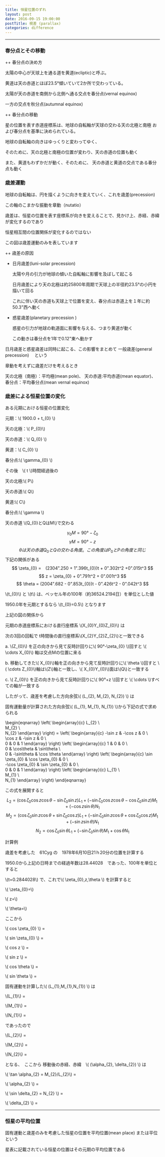 ```yaml
---
title: 恒星位置のずれ
layout: post
date: 2016-09-15 19:00:00
postTitle: 視差 (parallax)
categories: difference
---
```


-------

### 春分点とその移動

++ 春分点の決め方

太陽の中心が天球上を通る道を黄道(ecliptic)と呼ぶ。

黄道は天の赤道とほぼ23.5°傾いていて2か所で交わっている。

太陽が天の赤道を南側から北側へ通る交点を春分点(vernal equinox)

一方の交点を秋分点(autumnal equinox)

<div id="canvas01"></div>

++ 春分点の移動

星の位置を表す赤道座標系は、地球の自転軸が天球の交わる天の北極と南極
および春分点を基準に決められている。

地球の自転軸の向きはゆっくりと変わってゆく、

そのために、天の北極と南極の位置が変わり、天の赤道の位置も動く

また、黄道もわずかだが動く、そのために、
天の赤道と黄道の交点である春分点も動く

### 歳差運動

地球の自転軸は、円を描くように向きを変えていく、これを歳差(precession)

この軸のこまかな振動を章動（nutatio）

歳差は、恒星の位置を表す座標系が向きを変えることで、見かけ上、赤経、赤緯が変化するのであり

恒星相互間の位置関係が変化するのではない

この図は歳差運動のみを表しています
<div id="canvas02"></div>

++ 歳差の原因
  
  + 日月歳差(luni-solar precession)
      
      太陽や月の引力が地球の傾いた自転軸に影響を及ぼして起こる

      日月歳差により天の北極は約25800年周期で天球上の半径約23.5°の小円を描いて回る

      これに伴い天の赤道も天球上で位置を変え、春分点は赤道上を１年に約50.3"西へ動く

  + 惑星歳差(planetary precession )
      
      惑星の引力が地球の軌道面に影響を与える、つまり黄道が動く

      この動きは春分点を1年で0.12"東へ動かす

日月歳差と惑星歳差は同時に起こる、この影響をまとめて 一般歳差(general precession) 　という      

章動を考えずに歳差だけを考えるとき

天の北極（南極）：平均極(mean pole)、
天の赤道:平均赤道(mean equator)、
春分点：平均春分点(mean vernal equinox)

### 歳差による恒星位置の変化

ある元期における恒星の位置変化

元期：\\( 1900.0 + t_{0} \\)

天の北極：\\( P_{0}\\)

天の赤道：\\( Q_{0} \\)

黄道：\\( C_{0} \\)

春分点:\\( \gamma_{0} \\)

その後　\\( t \\)時間経過後の

天の北極:\\( P\\)

天の赤道:\\( Q\\)

黄道:\\( C\\)

春分点:\\( \gamma \\)

<div id="canvas03"></div>

天の赤道 \\(Q_{0}とQはM\\)で交わる

$$
\gamma_{0}M = 90°-\zeta_{0}  
$$
$$
\gamma M = 90° - z
$$
$$
\theta は天の赤道Q_{0}とQの交わる角度。この角度はP_{0}とPの角度と同じ
$$
下記の関係がある
$$
\zeta_{0} =　(2304".250 + 1".396t_{0})t + 0".302t^2 +0".015t^3
$$
$$
z = \zeta_{0} + 0".791t^2 + 0".001t^3
$$
$$
\theta = (2004".682 - 0".853t_{0})t - 0".426t^2 - 0".042t^3
$$

\\(t_{0}\\) と \\(t\\) は、ベッセル年の100年（約36524.2194日）を単位とした値

1950.0年を元期とするなら \\(t_{0}=0.5\\) となります

上記の図の関係から

元期の赤道座標系における直行座標系 \\(X_{0}Y_{0}Z_{0}\\) は

次の3回の回転で t時間後の直行座標系\\(X_{2}Y_{2}Z_{2}\\)と一致できる

a. \\(Z_{0}\\) を正の向きから見て反時計回りに\\( 90°-\zeta_{0} \\)回すと
\\( \cdots X_{0}\\) 軸は交点Mの位置に来る

b. 移動してきた\\( X_{0}\\)軸を正の向きから見て反時計回りに\\( \theta \\)回すと
\\( \cdots Z_{0}\\)軸は\\(Z\\)軸と一致し、\\( X_{0}Y_{0}\\)面は\\(Q\\)と一致する

c. \\( Z_{0}\\) を正の向きから見て反時計回りに\\( 90°+z \\)回すと
    \\( \cdots \\)すべての軸が一致する

したがって、歳差を考慮した方向余弦\\( (L_{2}, M_{2}, N_{2}) \\) は

固有運動量が計算された方向余弦\\( (L_{1}, M_{1}, N_{1}) \\)から下記の式で求められる

\begin{eqnarray}
   \left(
     \begin{array}{c}
       L_{2} \\\
       M_{2} \\\
       N_{2}
     \end{array}
   \right)
 = \left(
     \begin{array}{c}
       -\sin z & -\cos z & 0 \\\
       \cos z & -\sin z & 0 \\\
       0 & 0 & 1 
     \end{array}
   \right)
   \left(
     \begin{array}{c}
       1 & 0 & 0 \\\
       0 & \cos\theta & \sin\theta \\\
       0 & -\sin\theta & \cos \theta
     \end{array}
   \right)
   \left(
     \begin{array}{c}
       \sin \zeta_{0} & \cos \zeta_{0} & 0 \\\
       -\cos \zeta_{0} & \sin \zeta_{0} & 0 \\\
       0 & 0 & 1 
     \end{array}
   \right)
   \left(
     \begin{array}{c}
       L_{1} \\\
       M_{1} \\\
       N_{1}
     \end{array}
   \right)
\end{eqnarray}

この式を展開すると

$$
L_{2}=(\cos \zeta_{0} \cos z \cos \theta -\sin \zeta_{0} \sin z)L_{1}
    + (-\sin \zeta_{0} \cos z \cos \theta -\cos \zeta_{0} \sin z)M_{1}
    + (-\cos z \sin \theta )N_{1}
$$
$$
M_{2}=(\cos \zeta_{0} \sin z \cos \theta +\sin \zeta_{0} \cos z)L_{1}
    + (-\sin \zeta_{0} \sin z \cos \theta +\cos \zeta_{0} \cos z)M_{1}
    + (-\sin z \sin \theta)N_{1}
$$
$$
N_{2}=\cos \zeta_{0} \sin \theta L_{1}
    + (-\sin \zeta_{0} \sin \theta)M_{1}
    + \cos \theta N_{1}
$$

<label class="label label-info">計算例</label>

歳差を考慮した　61Cyg の　1978年6月10日21ｈ20分の位置を計算する

1950.0から上記の日時までの経過年数は28.44028　であった、100年を単位とすると

\\(t=0.2844028\\) で、これで\\( \zeta_{0},z,\theta \\) を計算すると

\\( \zeta_{0}=\\)<span id="zeta0"></span>

\\( z=\\)<span id="z"></span>

\\( \theta=\\)<span id="theta"></span>

ここから

\\( cos \zeta_{0} \\) = <span id="cos_zeta0"></span>

\\( sin \zeta_{0} \\) = <span id="sin_zeta0"></span>

\\( cos z \\) = <span id="cos_z"></span>

\\( sin z \\) = <span id="sin_z"></span>

\\( cos \theta \\) = <span id="cos_theta"></span>

\\( sin \theta \\) = <span id="sin_theta"></span>

固有運動を計算した\\( (L_{1},M_{1},N_{1}) \\) は

\\(L_{1}\\) = <span id="L1"></span>

\\(M_{1}\\) = <span id="M1"></span>

\\(N_{1}\\) = <span id="N1"></span>

であったので

\\(L_{2}\\) = <span id="L2"></span>

\\(M_{2}\\) = <span id="M2"></span>

\\(N_{2}\\) = <span id="N2"></span>

となる、　ここから 移動後の赤経、赤緯　\\( (\alpha_{2}, \delta_{2}) \\) は

\\( \tan \alpha_{2} = M_{2}/L_{2}\\) = <span id="tan_alpha2"></span>

\\( \alpha_{2} \\) = <span id="alpha2"></span> 

\\( \sin \delta_{2} = N_{2} \\) = <span id="sin_delta2"></span>

\\( \delta_{2} \\) = <span id="delta2"></span> 

-----

### 恒星の平均位置

固有運動と歳差のみを考慮した恒星の位置を平均位置(mean place) または平位という

星表に記載されている恒星の位置はその元期の平均位置である



<script src="//code.jquery.com/jquery-1.11.3.js"></script>
<script src="{{site.url}}/js/three.js"></script>
<script src="{{site.url}}/js/celestial-calc.js"></script>
<script src="https://dl.dropboxusercontent.com/u/3587259/Code/Threejs/OrbitControls.js"></script>
<script src="http://d3js.org/d3.v3.js"></script>
<script src="{{site.url}}/js/d3draws.js"></script>
<script type="text/javascript" src="http://cdn.mathjax.org/mathjax/latest/MathJax.js?config=TeX-AMS-MML_SVG"></script>
<script src="https://cdn.rawgit.com/google/code-prettify/master/loader/run_prettify.js?skin=sons-of-obsidian"></script>
<script type="text/javascript">
var $window = $(window)
  // make code pretty
  $('pre').addClass('prettyprint');
  $('pre').css({"background":"#111",
                 "font-size":"1.05em",
                    "border":"0px"}
                );
  $('code').css({"font-size":"1.05em","color":"#f00"});
  $('canvas').css({"background":"#fff"});


var height = 500,
    width  = 700;
var pi2 = Math.PI * 2;
var pi = Math.PI;
var aDegree = Math.PI / 180;
var decStep = Math.PI / 18;

function Point(x,y,z,label, r){
  this.x = x;
  this.y = y;
  this.z = z;
  this.label = label;
  this.r = r;
};
  // variables
  var sphereRadius = 200,
      earthRadius = 150,
      axisLength = sphereRadius * 1.3;

  // point material
  var pointMaterial = new THREE.MeshLambertMaterial( {
    color: 0xffffff
  } );
  var pointGeometry = new THREE.SphereGeometry( 4, 32, 32 );


/**
   春分点
          　**/

var proc1 = function(){

  // シーン追加
  var scene = new THREE.Scene();
  // カメラを追加
  var camera = new THREE.OrthographicCamera(  width / - 2, width / 2, height / 2, height / - 2, 1, 10000 );
  camera.position.y = -1000;

  // ライト追加
  var ambLight = new THREE.AmbientLight(0xffff00, 1.0);
  scene.add(ambLight);

   // renderer 追加
  var renderer = new THREE.WebGLRenderer();
  renderer.setSize( width, height );
  document.getElementById("canvas01").appendChild( renderer.domElement );
  // control追加
  controls = new THREE.OrbitControls(camera, renderer.domElement);
  
  // グループ追加
  var group = new THREE.Group();
 
   // ** Celestial Sphere ******
  var sphereGeo = new THREE.SphereGeometry( sphereRadius, 32, 32 );
  var sphereMat = new THREE.MeshLambertMaterial( {
    color: 0xffff00,
    transparent: true,
    opacity: 0.3
  } );
  // celestial sphere
  var sphere = new THREE.Mesh( sphereGeo, sphereMat );
  group.add( sphere );

  /* 
      Points 
              */

  // points data 
  var pointsData = [];

  // Origin
  pointsData.push(new Point( 0, 0, 0, "O" ));
  // North Pole
  pointsData.push(new Point( 0, 0, sphereRadius, "P" ));
  // South Pole
  pointsData.push(new Point( 0, 0, -sphereRadius, "P'" ));
 
  // 春分点　γ
  var A = aDegree * 0;
  var theta = aDegree * 0;
  var x = sphereRadius*Math.cos(A);
  var y = sphereRadius*Math.sin(A);
  var z = 0;

  var x_ = x;
  var y_ = y * Math.cos(theta) + z * Math.sin(theta);;
  var z_ = y * Math.sin(theta) + z * Math.cos(theta);
  
  pointsData.push(new Point(x_, y_, z_, "γ"));
 


  //  Draw points 
  for (var i = 0; i < pointsData.length; i++) {

    var r = (pointsData[i].r==undefined)?4:pointsData[i].r;
    var pointGeometry = new THREE.SphereGeometry( r, 32, 32 );

    if (r) {

    var x = pointsData[i].x;
    var y = pointsData[i].y;
    var z = pointsData[i].z;
 
    var pointMesh = new THREE.Mesh( pointGeometry, pointMaterial );
    pointMesh.position.set(x, y, z) ; 

    group.add(pointMesh);
    }

  };

  /* *** Lines  ***** */

  // ********* 天の赤道 ***********
  material = new THREE.MeshLambertMaterial( {
    color: 0xff0000
  } );

  var equator = new THREE.Geometry();
    
  var theta = aDegree*0;
  var r = sphereRadius;

  for (var j=0; j<=pi2; j+=aDegree){
      var x = r*Math.cos(j);
      var y = r*Math.sin(j);
      var z = 0;//r*Math.sin(j);

      var x_e = x;
      var y_e = y * Math.cos(theta) + z * Math.sin(theta);;
      var z_e = y * Math.sin(theta) + z * Math.cos(theta);
      equator.vertices.push(
        new THREE.Vector3( x_e, y_e, z_e )
      );
  };
  var equatorLine = new THREE.Line( equator, material );
  group.add( equatorLine );

// ********* 黄道 ***********
  material = new THREE.MeshLambertMaterial( {
    color: 0xffff00
  } );

  var ecliptic = new THREE.Geometry();
    
  var theta = aDegree*23.5;
  var r = sphereRadius;

  for (var j=0; j<=pi2; j+=aDegree){
      var x = r*Math.cos(j);
      var y = r*Math.sin(j);
      var z = 0;//r*Math.sin(j);

      var x_e = x;
      var y_e = y * Math.cos(theta) + z * Math.sin(theta);;
      var z_e = y * Math.sin(theta) + z * Math.cos(theta);
      ecliptic.vertices.push(
        new THREE.Vector3( x_e, y_e, z_e )
      );
  };
  var eclipticLine = new THREE.Line( ecliptic, material );
  group.add( eclipticLine );


  // **** 文字 *****
  var loader = new THREE.FontLoader();
  var font;
  loader.load( '{{site.url}}/fonts/helvetiker_regular.typeface.json',   
    function ( response ) {
      font = response;
      
      // 点ラベル表示
      material = new THREE.MeshPhongMaterial( { color: 0xffffff } );
      for (var i = 0; i < pointsData.length; i++) {
        var textGeo = new THREE.TextGeometry( pointsData[i].label, {
          font: font,
          size: 13,
          height: 5
        });    
        var textMesh1 = new THREE.Mesh( textGeo, material );

        textMesh1.position.x = 1.1*pointsData[i].x; 
        textMesh1.position.y = 1.1*pointsData[i].y;
        textMesh1.position.z = 1.1*pointsData[i].z;

        textMesh1.rotation.x = pi2 / 4 ;

        var theta_ = Math.asin(pointsData[i].y/sphereRadius);
        

        textMesh1.rotation.y = theta_ + 3* pi/4;
 
        group.add(textMesh1);
      };
       
  });

  group.rotation.z = -aDegree*130;
  group.rotation.x = aDegree*30;
  group.rotation.y = aDegree*00;

  scene.add( group );
  
  function render() {
    requestAnimationFrame( render );

    renderer.render( scene, camera );

    controls.update();
  }

  render();
}

/**
   歳差運動
          　**/

var proc2 = function(){

  // シーン追加
  var scene = new THREE.Scene();
  // カメラを追加
  var camera = new THREE.OrthographicCamera(  width / - 2, width / 2, height / 2, height / - 2, 1, 10000 );

  camera.position.z = 1000;

  // ライト追加
  var ambLight = new THREE.AmbientLight(0xffff00, 1.0);
  scene.add(ambLight);

   // renderer 追加
  var renderer = new THREE.WebGLRenderer();
  renderer.setSize( width, height );
  document.getElementById("canvas02").appendChild( renderer.domElement );
  
  // グループ追加
  var group = new THREE.Group();
 
   // ** Celestial Sphere ******
  var sphereGeo = new THREE.SphereGeometry( 150, 32, 32 );
  var sphereMat = new THREE.MeshLambertMaterial( {
    color: 0x006699,
    transparent: true,
    opacity: 0.7
  } );
  // celestial sphere
  var sphere = new THREE.Mesh( sphereGeo, sphereMat );
  group.add( sphere );

  scene.add( group );

  /* 地軸 */
  material = new THREE.MeshLambertMaterial( {
    color: 0xffffff
  } );

  var axis = new THREE.Geometry();
    
  axis.vertices.push( new THREE.Vector3( 0, 175*Math.cos(pi/2-11.75*aDegree), 175 ) );

  axis.vertices.push( new THREE.Vector3( 0, 175*Math.cos(pi/2-11.75*aDegree+pi), -175 ) );
  
  var axisLine = new THREE.Line( axis, material );
  group.add( axisLine );

  group.rotation.x = aDegree * -60;


function render() {
  requestAnimationFrame( render ); // 60フレーム/秒
  
  
  group.rotation.z -= 0.05;
  
  renderer.render( scene, camera );
}
render();
}

/**
   　　歳差
          　**/
var proc3 = function(){

  // シーン追加
  var scene = new THREE.Scene();
  // カメラを追加
  var camera = new THREE.OrthographicCamera(  width / - 2, width / 2, height / 2, height / - 2, 1, 10000 );
  camera.position.y = -1000;

  // ライト追加
  var ambLight = new THREE.AmbientLight(0xffff00, 1.0);
  scene.add(ambLight);

   // renderer 追加
  var renderer = new THREE.WebGLRenderer();
  renderer.setSize( width, height );
  document.getElementById("canvas03").appendChild( renderer.domElement );
  // control追加
  controls = new THREE.OrbitControls(camera, renderer.domElement);
  
  // グループ追加
  var group0 = new THREE.Group();
  var group1 = new THREE.Group();
 
   // ** Celestial Sphere ******
  var sphereGeo = new THREE.SphereGeometry( sphereRadius, 32, 32 );
  var sphereMat = new THREE.MeshLambertMaterial( {
    color: 0xffff00,
    transparent: true,
    opacity: 0.3
  } );
  // celestial sphere
  var sphere = new THREE.Mesh( sphereGeo, sphereMat );
  group0.add( sphere );

  /* 
      Points 
              */

  // points data 
  var pointsData0 = [];
  var pointsData1 = [];

  // Origin
  pointsData0.push(new Point( 0, 0, 0, "O" ));
  // North Pole
  pointsData0.push(new Point( 0, 0, sphereRadius, "P0" ));
  // South Pole
  pointsData0.push(new Point( 0, 0, -sphereRadius, "P'0" ));
  // North Pole
  var x = 0;
  var y = 0;
  var z = sphereRadius;
  var x_ = x;
  var y_ = y * Math.cos(theta) + z * Math.sin(theta);;
  var z_ = y * Math.sin(theta) + z * Math.cos(theta);

  pointsData1.push(new Point( 0, 0, sphereRadius, "P" ));
 
  // 春分点　γ0
  var A = aDegree * 0;
  var theta = aDegree * 0;
  var x = sphereRadius*Math.cos(A);
  var y = sphereRadius*Math.sin(A);
  var z = 0;

  var x_ = x;
  var y_ = y * Math.cos(theta) + z * Math.sin(theta);;
  var z_ = y * Math.sin(theta) + z * Math.cos(theta);
  
  pointsData0.push(new Point(x_, y_, z_, "γ0"));
 
  // 春分点　γ
  var A = aDegree * 0;
  var theta = aDegree * 0;
  var x = sphereRadius*Math.cos(A);
  var y = sphereRadius*Math.sin(A);
  var z = 0;

  var x_ = x;
  var y_ = y * Math.cos(theta) + z * Math.sin(theta);;
  var z_ = y * Math.sin(theta) + z * Math.cos(theta);
  
  pointsData1.push(new Point(x_, y_, z_, "γ"));

  // 交点　M
  var A = aDegree * 0;
  var theta = aDegree * 50;
  var x = sphereRadius*Math.cos(A);
  var y = sphereRadius*Math.sin(A);
  var z = 0;
 
  var x_ = x * Math.cos(theta) + y * Math.sin(theta);;
  var y_ = x * Math.sin(theta) + y * Math.cos(theta);
  var z_ = z;
  
  pointsData0.push(new Point(x_, y_, z_, "M"));

  //  Draw points 
  for (var i = 0; i < pointsData0.length; i++) {

    var r = (pointsData0[i].r==undefined)?4:pointsData[i].r;
    var pointGeometry = new THREE.SphereGeometry( r, 32, 32 );

    if (r) {

    var x = pointsData0[i].x;
    var y = pointsData0[i].y;
    var z = pointsData0[i].z;
 
    var pointMesh = new THREE.Mesh( pointGeometry, pointMaterial );
    pointMesh.position.set(x, y, z) ; 

    group0.add(pointMesh);
    }

  };

  for (var i = 0; i < pointsData1.length; i++) {

    var r = (pointsData1[i].r==undefined)?4:pointsData[i].r;
    var pointGeometry = new THREE.SphereGeometry( r, 32, 32 );

    if (r) {

    var x = pointsData1[i].x;
    var y = pointsData1[i].y;
    var z = pointsData1[i].z;
 
    var pointMesh = new THREE.Mesh( pointGeometry, pointMaterial );
    pointMesh.position.set(x, y, z) ; 

    group1.add(pointMesh);
    }

  };

  /* *** Lines  ***** */

  // ********* 天の赤道 Q0　***********
  material = new THREE.MeshLambertMaterial( {
    color: 0xff0000
  } );

  var equator = new THREE.Geometry();
    
  var theta = aDegree*0;
  var r = sphereRadius;

  for (var j=0; j<=pi2; j+=aDegree){
      var x = r*Math.cos(j);
      var y = r*Math.sin(j);
      var z = 0;//r*Math.sin(j);

      var x_e = x;
      var y_e = y * Math.cos(theta) + z * Math.sin(theta);;
      var z_e = y * Math.sin(theta) + z * Math.cos(theta);
      equator.vertices.push(
        new THREE.Vector3( x_e, y_e, z_e )
      );
  };
  var equatorLine = new THREE.Line( equator, material );
  group0.add( equatorLine );

  // ********* 天の赤道 Q　***********
  material = new THREE.MeshLambertMaterial( {
    color: 0xff0000
  } );

  var equator = new THREE.Geometry();
    
  var theta = aDegree*0;
  var r = sphereRadius;

  for (var j=0; j<=pi2; j+=aDegree){
      var x = r*Math.cos(j);
      var y = r*Math.sin(j);
      var z = 0;//r*Math.sin(j);

      var x_e = x;
      var y_e = y * Math.cos(theta) + z * Math.sin(theta);;
      var z_e = y * Math.sin(theta) + z * Math.cos(theta);
      equator.vertices.push(
        new THREE.Vector3( x_e, y_e, z_e )
      );
  };
  var equatorLine1 = new THREE.Line( equator, material );
  group1.add( equatorLine1 ); 


// ********* 黄道 0 ***********
  material = new THREE.MeshLambertMaterial( {
    color: 0xffff00
  } );

  var ecliptic = new THREE.Geometry();
    
  var theta = aDegree*23.5;
  var r = sphereRadius;

  for (var j=0; j<=pi2; j+=aDegree){
      var x = r*Math.cos(j);
      var y = r*Math.sin(j);
      var z = 0;//r*Math.sin(j);

      var x_e = x;
      var y_e = y * Math.cos(theta) + z * Math.sin(theta);;
      var z_e = y * Math.sin(theta) + z * Math.cos(theta);
      ecliptic.vertices.push(
        new THREE.Vector3( x_e, y_e, z_e )
      );
  };
  var eclipticLine = new THREE.Line( ecliptic, material );
  group0.add( eclipticLine );

  // ********* 黄道 ***********
  material = new THREE.MeshLambertMaterial( {
    color: 0xffff00
  } );

  var ecliptic = new THREE.Geometry();
    
  var theta = aDegree*23.5;
  var r = sphereRadius;

  for (var j=0; j<=pi2; j+=aDegree){
      var x = r*Math.cos(j);
      var y = r*Math.sin(j);
      var z = 0;//r*Math.sin(j);

      var x_e = x;
      var y_e = y * Math.cos(theta) + z * Math.sin(theta);;
      var z_e = y * Math.sin(theta) + z * Math.cos(theta);
      ecliptic.vertices.push(
        new THREE.Vector3( x_e, y_e, z_e )
      );
  };
  var eclipticLine1 = new THREE.Line( ecliptic, material );
  group1.add( eclipticLine1 );


  // **** 文字 *****
  // theta
  var theta = aDegree * 15;
  var alpha = aDegree * -10;
  var x = 0;
  var y = 0;
  var z = sphereRadius;
  var x0 = x * Math.cos(theta) + z * Math.sin(theta);;
  var y0 = y;
  var z0 = x * Math.sin(theta) + z * Math.cos(theta);
  
  var x_ = x0 * Math.cos(alpha) + y0 * Math.sin(alpha);;
  var y_ = x0 * Math.sin(alpha) + y0 * Math.cos(alpha);
  var z_ = z0;

  pointsData0.push(new Point( x_, y_, z_, "Θ" ));

  // theta
  var theta = aDegree * 93;
  var alpha = aDegree * 20;
  var x = 0;
  var y = 0;
  var z = sphereRadius;
  var x0 = x * Math.cos(theta) + z * Math.sin(theta);;
  var y0 = y;
  var z0 = x * Math.sin(theta) + z * Math.cos(theta);
  
  var x_ = x0 * Math.cos(alpha) + y0 * Math.sin(alpha);;
  var y_ = x0 * Math.sin(alpha) + y0 * Math.cos(alpha);
  var z_ = z0;

  pointsData0.push(new Point( x_, y_, z_, "Θ" ));

  // 90° + z
  var theta = aDegree * 105;
  var alpha = aDegree * 0;
  var x = 0;
  var y = 0;
  var z = sphereRadius;
  var x0 = x * Math.cos(theta) + z * Math.sin(theta);;
  var y0 = y;
  var z0 = x * Math.sin(theta) + z * Math.cos(theta);
  
  var x_ = x0 * Math.cos(alpha) + y0 * Math.sin(alpha);;
  var y_ = x0 * Math.sin(alpha) + y0 * Math.cos(alpha);
  var z_ = z0;

  pointsData0.push(new Point( x_, y_, z_, "90°+z" ));

  // 90° - zeta
  var theta = aDegree * 87;
  var alpha = aDegree * 25;
  var x = 0;
  var y = 0;
  var z = sphereRadius;
  var x0 = x * Math.cos(theta) + z * Math.sin(theta);;
  var y0 = y;
  var z0 = x * Math.sin(theta) + z * Math.cos(theta);
  
  var x_ = x0 * Math.cos(alpha) + y0 * Math.sin(alpha);;
  var y_ = x0 * Math.sin(alpha) + y0 * Math.cos(alpha);
  var z_ = z0;

  pointsData0.push(new Point( x_, y_, z_, "90°-ζ" ));

  var loader = new THREE.FontLoader();
  var font;
  loader.load( '{{site.url}}/fonts/helvetiker_regular.typeface.json',   
    function ( response ) {
      font = response;
      
      // 点ラベル表示
      material = new THREE.MeshPhongMaterial( { color: 0xffffff } );
      for (var i = 0; i < pointsData0.length; i++) {
        var textGeo = new THREE.TextGeometry( pointsData0[i].label, {
          font: font,
          size: 13,
          height: 5
        });    
        var textMesh0 = new THREE.Mesh( textGeo, material );

        textMesh0.position.x = 1.1*pointsData0[i].x; 
        textMesh0.position.y = 1.1*pointsData0[i].y;
        textMesh0.position.z = 1.1*pointsData0[i].z;

        textMesh0.rotation.x = pi2 / 3 ;

        var theta_ = Math.asin(pointsData0[i].y/sphereRadius);
        

        textMesh0.rotation.y = theta_ + 2* pi/4;
 
        group0.add(textMesh0);
      };
   
      for (var i = 0; i < pointsData1.length; i++) {
        var textGeo = new THREE.TextGeometry( pointsData1[i].label, {
          font: font,
          size: 13,
          height: 5
        });    
        var textMesh1 = new THREE.Mesh( textGeo, material );

        textMesh1.position.x = 1.1*pointsData1[i].x; 
        textMesh1.position.y = 1.1*pointsData1[i].y;
        textMesh1.position.z = 1.1*pointsData1[i].z;

        textMesh1.rotation.x = pi2 / 4 ;

        var theta_ = Math.asin(pointsData1[i].y/sphereRadius);
        

        textMesh1.rotation.y = theta_ + 3* pi/4;
 
        group1.add(textMesh1);
      };
       
  });

  group0.rotation.z = -aDegree*100;
  group0.rotation.x = aDegree*30;
  group0.rotation.y = aDegree*00;
  
  group1.rotation.z = -aDegree*130;
  group1.rotation.x = aDegree*40;
  group1.rotation.y = aDegree*-12;

  scene.add( group0 );
  scene.add( group1 );
  
  function render() {
    requestAnimationFrame( render );

    renderer.render( scene, camera );

    controls.update();
  }

  render();
}

proc1();
proc2();
proc3();

/* 歳差の計算 */

var t0 = 0.5
var t = 0.2844028
// zeta0
var zeta0 = (2304.250 + 1.396*t0)*t + 0.302 * t * t + 0.015 * t * t * t;
var zeta0_deg = zeta0 / 3600 ;
$("#zeta0").html(zeta0 + "\" = " + zeta0_deg + "°");
// z
var z = zeta0 + 0.791 * t * t + 0.001 * t * t * t;
var z_deg = z / 3600 ;
$("#z").html(z + "\" = " + z_deg + "°");
// theta
var theta = (2004.682 - 0.853*t0)*t - 0.426 * t * t - 0.042 * t * t * t;
var theta_deg = theta / 3600 ;
$("#theta").html(theta + "\" = " + theta_deg + "°");

// cos zeta0
var cos_zeta0 = Math.cos(zeta0_deg*aDegree);
$("#cos_zeta0").html(cos_zeta0);
// sin zeta0
var sin_zeta0 = Math.sin(zeta0_deg*aDegree);
$("#sin_zeta0").html(sin_zeta0);

// cos z
var cos_z = Math.cos(z_deg*aDegree);
$("#cos_z").html(cos_z);
// sin zeta0
var sin_z = Math.sin(z_deg*aDegree);
$("#sin_z").html(sin_z);

// cos theta
var cos_theta = Math.cos(theta_deg*aDegree);
$("#cos_theta").html(cos_theta);
// sin thetaeta0
var sin_theta = Math.sin(theta_deg*aDegree);
$("#sin_theta").html(sin_theta);

var L1 = 0.5647372869452748;
var M1 = -0.5414088678443862;
var N1 = 0.6228549065016268;
$("#L1").html(L1);
$("#M1").html(M1);
$("#N1").html(N1);

var L2 = ( cos_zeta0 * cos_z * cos_theta -sin_zeta0 * sin_z ) * L1
       + ( -sin_zeta0 * cos_z * cos_theta - cos_zeta0 * sin_z) * M1 
       + ( -cos_z * sin_theta) * N1;

var M2 = ( cos_zeta0 * sin_z * cos_theta + sin_zeta0 * cos_z ) * L1
       + ( -sin_zeta0 * sin_z * cos_theta + cos_zeta0 * cos_z) * M1 
       + ( -sin_z * sin_theta) * N1;

var N2 = ( cos_zeta0 * sin_theta ) * L1
       + ( -sin_zeta0 * sin_theta ) * M1 
       + ( cos_theta) * N1;

$("#L2").html(L2);
$("#M2").html(M2);
$("#N2").html(N2);

var tan_alpha2 = M2/L2;
$("#tan_alpha2").html(tan_alpha2);
var alpha2 = Math.atan(tan_alpha2);
var alpha2_deg = 360 + alpha2 / aDegree;
$("#alpha2").html(alpha2_deg + "°");

var sin_delta2 = N2;
$("#sin_delta2").html(sin_delta2);
var delta2 = Math.asin(sin_delta2);
var delta2_deg = delta2 / aDegree;
$("#delta2").html(delta2_deg + "°");



</script>